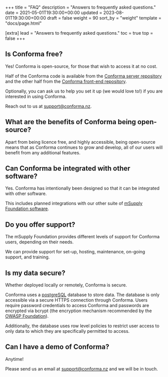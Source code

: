 +++
title = "FAQ"
description = "Answers to frequently asked questions."
date = 2021-05-01T19:30:00+00:00
updated = 2023-08-01T19:30:00+00:00
draft = false
weight = 90
sort_by = "weight"
template = "docs/page.html"

[extra]
lead = "Answers to frequently asked questions."
toc = true
top = false
+++

## Is Conforma free?

Yes! Conforma is open-source, for those that wish to access it at no cost.

Half of the Conforma code is available from the [Conforma server repository](https://github.com/openmsupply/conforma-server) and the other half from the [Conforma front-end repository](https://github.com/openmsupply/conforma-web-app).

Optionally, you can ask us to help you set it up (we would love to!) if you are interested in using Conforma. 

Reach out to us at support@conforma.nz.

## What are the benefits of Conforma being open-source?

Apart from being licence free, and highly accessible, being open-source means that as Conforma continues to grow and develop, all of our users will benefit from any additional features. 

## Can Conforma be integrated with other software?

Yes. Conforma has intentionally been designed so that it can be integrated with other software.

This includes planned integrations with our other suite of [mSupply Foundation software](https://docs.msupply.foundation/). 

## Do you offer support?

The mSupply Foundation provides different levels of support for Conforma users, depending on their needs.

We can provide support for set-up, hosting, maintenance, on-going support, and training.

## Is my data secure?

Whether deployed locally or remotely, Conforma is secure.

Conforma uses a [postgreSQL](https://www.postgresql.org/) database to store data. The database is only accessible via a secure HTTPS connection through Conforma. Users require password credentials to access Conforma and passwords are encrypted via bcrypt (the encryption mechanism recommended by the [OWASP Foundation](https://owasp.org/)).

Additionally, the database uses row level policies to restrict user access to only data to which they are specifically permitted to access.

## Can I have a demo of Conforma?

Anytime! 

Please send us an email at support@conforma.nz and we will be in touch. 
